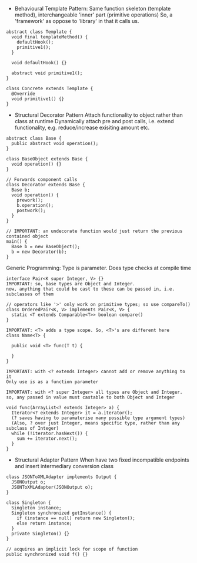 <!-- SPDX-License-Identifier: zlib-acknowledgement -->

- Behavioural Template Pattern:
Same function skeleton (template method), interchangeable 'inner' part (primitive operations) 
So, a 'framework' as oppose to 'library' in that it calls us.
```
abstract class Template {
  void final templateMethod() {
    defaultHook();
    primitive1();
  }

  void defaultHook() {}

  abstract void primitive1();
}

class Concrete extends Template {
  @Override
  void primitive1() {}
}
```

- Structural Decorator Pattern
Attach functionality to object rather than class at runtime
Dynamically attach pre and post calls, i.e. extend functionality, e.g. reduce/increase exisiting amount etc.
```
abstract class Base {
  public abstract void operation();
}

class BaseObject extends Base {
  void operation() {}
}

// Forwards component calls
class Decorator extends Base {
  Base b;
  void operation() { 
    prework(); 
    b.operation(); 
    postwork(); 
  } 
}

// IMPORTANT: an undecorate function would just return the previous contained object
main() {
  Base b = new BaseObject();
  b = new Decorator(b);
}
```

Generic Programming:
Type is parameter. Does type checks at compile time
```
interface Pair<K super Integer, V> {} 
IMPORTANT: so, base types are Object and Integer.
now, anything that could be cast to these can be passed in, i.e. subclasses of them

// operators like '>' only work on primitive types; so use compareTo()
class OrderedPair<K, V> implements Pair<K, V> {
  static <T extends Comparable<T>> boolean compare() 
}

IMPORTANT: <T> adds a type scope. So, <T>'s are different here
class Name<T> {

  public void <T> func(T t) {

  }
}

IMPORTANT: with <? extends Integer> cannot add or remove anything to it
Only use is as a function parameter

IMPORTANT: with <? super Integer> all types are Object and Integer.
so, any passed in value must castable to both Object and Integer

void func(ArrayList<? extends Integer> a) {
  Iterator<? extends Integer> it = a.iterator(); 
  (? saves having to paramaterise many possible type argument types)
  (Also, ? over just Integer, means specific type, rather than any subclass of Integer)
  while (!iterator.hasNext()) {
    sum += iterator.next();
  }
}
```

- Structural Adapter Pattern
When have two fixed incompatible endpoints and insert intermediary conversion class
```
class JSONToXMLAdapter implements Output {
  JSONOutput o;
  JSONToXMLAdapter(JSONOutput o);
}
```

```
class Singleton {
  Singleton instance;
  Singleton synchronized getInstance() {
    if (instance == null) return new Singleton();
    else return instance;
  }
  private Singleton() {}
}
```

```
// acquires an implicit lock for scope of function
public synchronized void f() {}
```
